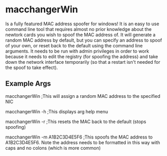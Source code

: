 macchangerWin
=============

Is a fully featured MAC address spoofer for windows! It is an easy to use command line tool that requires 
almost no prior knowledge about the newtork cards you wish to spoof the MAC address of. It will generate a random 
MAC address by default, but you can specify an address to spoof of your own, or reset back to the default using the command line 
arguments. It needs to be run with admin privileges in order to work because it needs to edit the registry (for spoofing the address) 
and take down the network interface temporarily (so that a restart isn't needed for the spoof to take effect).

Example Args
------------

macchangerWin			;This will assign a random MAC address to the specified NIC

macchangerWin -h		;This displays arg help menu

macchangerWin -r		;This resets the MAC back to the default (stops spoofing)

macchangerWin -m A1B2C3D4E5F6	;This spoofs the MAC address to A1B2C3D4E5F6. Note the address needs to be formatted in this way with caps and no colons (which is more common)
